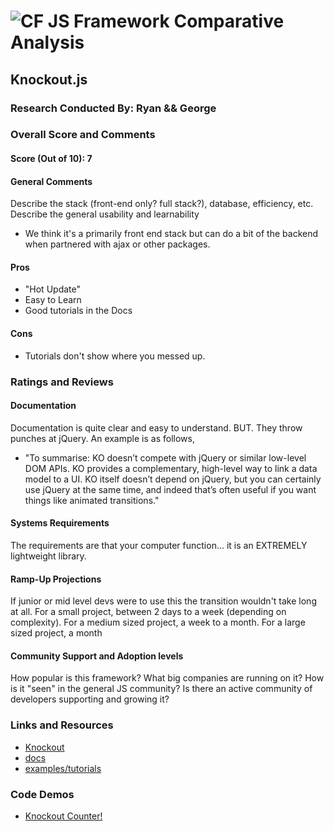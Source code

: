![CF](http://i.imgur.com/7v5ASc8.png) JS Framework Comparative Analysis
=======================================================================

## Knockout.js

### Research Conducted By: Ryan && George

### Overall Score and Comments
#### Score (Out of 10): 7
#### General Comments
Describe the stack (front-end only? full stack?), database, efficiency, etc. Describe the general usability and learnability
* We think it's a primarily front end stack but can do a bit of the backend when partnered with ajax or other packages.

#### Pros
* "Hot Update"
* Easy to Learn
* Good tutorials in the Docs

#### Cons
* Tutorials don't show where you messed up.

### Ratings and Reviews
#### Documentation
Documentation is quite clear and easy to understand. BUT. They throw punches at jQuery.
An example is as follows, 
* "To summarise: KO doesn’t compete with jQuery or similar low-level DOM APIs. KO provides a complementary, high-level way to link a data model to a UI. KO itself doesn’t depend on jQuery, but you can certainly use jQuery at the same time, and indeed that’s often useful if you want things like animated transitions."

#### Systems Requirements
The requirements are that your computer function... it is an EXTREMELY lightweight library.

#### Ramp-Up Projections
If junior or mid level devs were to use this the transition wouldn't take long at all. For a small project, between 2 days to a week (depending on complexity). For a medium sized project, a week to a month. For a large sized project, a month 

#### Community Support and Adoption levels
How popular is this framework? What big companies are running on it? How is it "seen" in the general JS community?  Is there an active community of developers supporting and growing it?


### Links and Resources
* [Knockout](https://knockoutjs.com/index.html)
* [docs](https://knockoutjs.com/documentation/introduction.html)
* [examples/tutorials](http://learn.knockoutjs.com/#/?tutorial=intro)

### Code Demos
* [Knockout Counter!](https://codesandbox.io/s/k0430z8x07)
